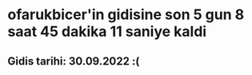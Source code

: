 # ofarukbicer'in gidisine son 5 gun 8 saat 45 dakika 11 saniye kaldi

## Gidis tarihi: 30.09.2022 :(